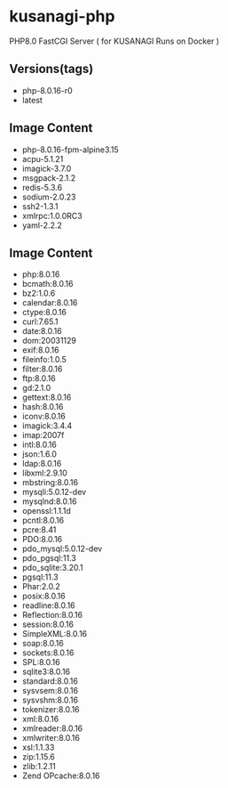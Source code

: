# kusanagi-php
PHP8.0 FastCGI Server ( for KUSANAGI Runs on Docker )

## Versions(tags)
- php-8.0.16-r0
- latest

## Image Content
- php-8.0.16-fpm-alpine3.15
- acpu-5.1.21
- imagick-3.7.0
- msgpack-2.1.2
- redis-5.3.6
- sodium-2.0.23
- ssh2-1.3.1
- xmlrpc:1.0.0RC3
- yaml-2.2.2

## Image Content
- php:8.0.16
- bcmath:8.0.16
- bz2:1.0.6
- calendar:8.0.16
- ctype:8.0.16
- curl:7.65.1
- date:8.0.16
- dom:20031129
- exif:8.0.16
- fileinfo:1.0.5
- filter:8.0.16
- ftp:8.0.16
- gd:2.1.0
- gettext:8.0.16
- hash:8.0.16
- iconv:8.0.16
- imagick:3.4.4
- imap:2007f
- intl:8.0.16
- json:1.6.0
- ldap:8.0.16
- libxml:2.9.10
- mbstring:8.0.16
- mysqli:5.0.12-dev
- mysqlnd:8.0.16
- openssl:1.1.1d
- pcntl:8.0.16
- pcre:8.41
- PDO:8.0.16
- pdo_mysql:5.0.12-dev
- pdo_pgsql:11.3
- pdo_sqlite:3.20.1
- pgsql:11.3
- Phar:2.0.2
- posix:8.0.16
- readline:8.0.16
- Reflection:8.0.16
- session:8.0.16
- SimpleXML:8.0.16
- soap:8.0.16
- sockets:8.0.16
- SPL:8.0.16
- sqlite3:8.0.16
- standard:8.0.16
- sysvsem:8.0.16
- sysvshm:8.0.16
- tokenizer:8.0.16
- xml:8.0.16
- xmlreader:8.0.16
- xmlwriter:8.0.16
- xsl:1.1.33
- zip:1.15.6
- zlib:1.2.11
- Zend OPcache:8.0.16

